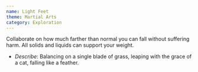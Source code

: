 ```yaml
---
name: Light Feet
theme: Martial Arts
category: Exploration
---
```


Collaborate on how much farther than normal you can fall without suffering harm. All solids and liquids can support your weight.

* *Describe*: Balancing on a single blade of grass, leaping with the grace of a cat, falling like a feather.